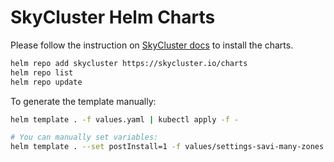 # SkyCluster Helm Charts

Please follow the instruction on [SkyCluster docs](https://skycluster.io) to install the charts.

```bash
helm repo add skycluster https://skycluster.io/charts
helm repo list
helm repo update
```

To generate the template manually:

```bash
helm template . -f values.yaml | kubectl apply -f -

# You can manually set variables:
helm template . --set postInstall=1 -f values/settings-savi-many-zones.yaml | kubectl apply -f -
```